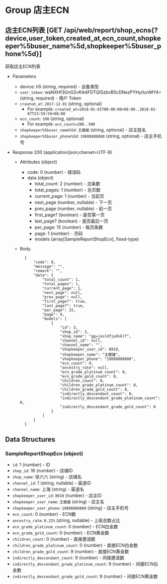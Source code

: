 # Group 店主ECN

## 店主ECN列表 [GET /api/web/report/shop_ecns{?device,user_token,created_at,ecn_count,shopkeeper%5buser_name%5d,shopkeeper%5buser_phone%5d}]
获取店主ECN列表

+ Parameters
    + device: h5 (string, required) - 设备类型
    + `user_token`: waNXHf3GnG2vKik4FDTQISzbvB5cDNezPYHytlunMY4= (string, required) - 用户 Token
    + `created_at`: `2017-12-01` (string, optional)
        + For example: `created_at=2018-01-01T00:00:00+08:00..2018-01-07T23:59:59+08:00`
    + `ecn_count`: `100` (string, optional)
        + For example: `ecn_count=200..500`
    + `shopkeeper%5buser_name%5d`: `王健雄` (string, optional) - 店主姓名
    + `shopkeeper%5buser_phone%5d`: `19888888888` (string, optional) - 店主手机号

+ Response 200 (application/json;charset=UTF-8)
    + Attributes (object)
        + code: 0 (number) - 错误码
        + data (object)
            + total_count: 2 (number) - 总条数
            + total_pages: 1 (number) - 总页数
            + current_page: 1 (number) - 当前页
            + next_page (number, nullable) - 下一页
            + prev_page (number, nullable) - 前一页
            + first_page? (boolean) - 是否第一页
            + last_page? (boolean) - 是否最后一页
            + per_page: 15 (number) - 每页条数
            + page: 1 (number) - 页码
            + models (array[SampleReportShopEcn], fixed-type)

    + Body

            {
                "code": 0,
                "message": "",
                "remark": "",
                "data": {
                    "total_count": 1,
                    "total_pages": 1,
                    "current_page": 1,
                    "next_page": null,
                    "prev_page": null,
                    "first_page?": true,
                    "last_page?": true,
                    "per_page": 15,
                    "page": 0,
                    "models": [
                        {
                            "id": 3,
                            "shop_id": 3,
                            "shop_name": "gg=jasldfjadsklf",
                            "channel_id": null,
                            "channel_name": "",
                            "shopkeeper_user_id": 8910,
                            "shopkeeper_name": "王健雄",
                            "shopkeeper_phone": "19888888888",
                            "ecn_count": 0,
                            "ancestry_rate": null,
                            "ecn_grade_platinum_count": 0,
                            "ecn_grade_gold_count": 0,
                            "children_count": 0,
                            "children_grade_platinum_count": 0,
                            "children_grade_gold_count": 0,
                            "indirectly_descendant_count": 0,
                            "indirectly_descendant_grade_platinum_count": 0,
                            "indirectly_descendant_grade_gold_count": 0
                        }
                    ]
                }
            }

## Data Structures
### SampleReportShopEcn (object)
+ `id`: 1 (number) - ID
+ `shop_id`: 16 (number) - 店铺ID
+ `shop_name`: 徐六六 (string) - 店铺名
+ `channel_id`: 1 (string, nullable) - 渠道ID
+ `channel_name`: 上海 (string) - 渠道名
+ `shopkeeper_user_id`: `8910` (number) - 店主ID
+ `shopkeeper_user_name`: `王健雄` (string) - 店主名
+ `shopkeeper_user_phone`: `19888888888` (string) - 店主手机号
+ `ecn_count`: 0 (number) - ECN数
+ `ancestry_rate`: `0.22%` (string, nullable) - 上级总数占比
+ `ecn_grade_platinum_count`: 0 (number) - ECN白金数
+ `ecn_grade_gold_count`: 0 (number) - ECN黄金数
+ `children_count`: 0 (number) - 直接邀请数
+ `children_grade_platinum_count`: 0 (number) - 直接ECN白金数
+ `children_grade_gold_count`: 9 (number) - 直接ECN黄金数
+ `indirectly_descendant_count`: 9 (number) - 间接邀请数
+ `indirectly_descendant_grade_platinum_count`: 9 (number) - 间接ECN白金数
+ `indirectly_descendant_grade_gold_count`: 9 (number) - 间接ECN黄金数
